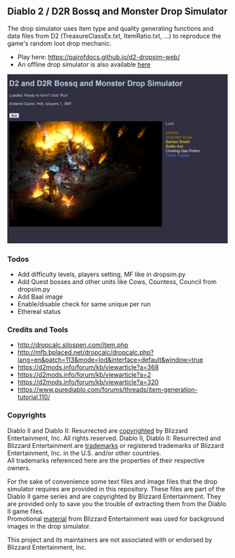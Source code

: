 ## Diablo 2 / D2R Bossq and Monster Drop Simulator

The drop simulator uses item type and quality generating functions and data files from D2 (TreasureClassEx.txt, ItemRatio.txt, ...) to reproduce the game's random loot drop mechanic.
- Play here: https://pairofdocs.github.io/d2-dropsim-web/
- An offline drop simulator is also available [here](https://github.com/pairofdocs/d2-drop-simulator)

[![App window with andy](./img/andyq_drop_bckgrd.jpg)](https://pairofdocs.github.io/d2-dropsim-web/)


### Todos
- Add difficulty levels, players setting, MF like in dropsim.py
- Add Quest bosses and other units like Cows, Countess, Council from dropsim.py
- Add Baal image
- Enable/disable check for same unique per run
- Ethereal status


### Credits and Tools
- http://dropcalc.silospen.com/item.php
- http://mfb.bplaced.net/dropcalc/dropcalc.php?lang=en&patch=113&mode=lod&interface=default&window=true
- https://d2mods.info/forum/kb/viewarticle?a=368
- https://d2mods.info/forum/kb/viewarticle?a=2
- https://d2mods.info/forum/kb/viewarticle?a=320
- https://www.purediablo.com/forums/threads/item-generation-tutorial.110/


### Copyrights
Diablo II and Diablo II: Resurrected are [copyrighted](https://www.blizzard.com/en-us/legal/9c9cb70b-d1ed-4e17-998a-16c6df46be7b/copyright-notices) by Blizzard Entertainment, Inc. All rights reserved. Diablo II, Diablo II: Resurrected and Blizzard Entertainment are [trademarks](https://www.blizzard.com/en-us/legal/9c9cb70b-d1ed-4e17-998a-16c6df46be7b/copyright-notices) or registered trademarks of Blizzard Entertainment, Inc. in the U.S. and/or other countries.  
All trademarks referenced here are the properties of their respective owners.

For the sake of convenience some text files and image files that the drop simulator requires are provided in this repository.
These files are part of the Diablo II game series and are copyrighted by Blizzard Entertainment.
They are provided only to save you the trouble of extracting them from the Diablo II game files.  
Promotional [material](https://youtu.be/DttPBtsZ5fc?t=87) from Blizzard Entertainment was used for background images in the drop simulator.

This project and its maintainers are not associated with or endorsed by Blizzard Entertainment, Inc. 

